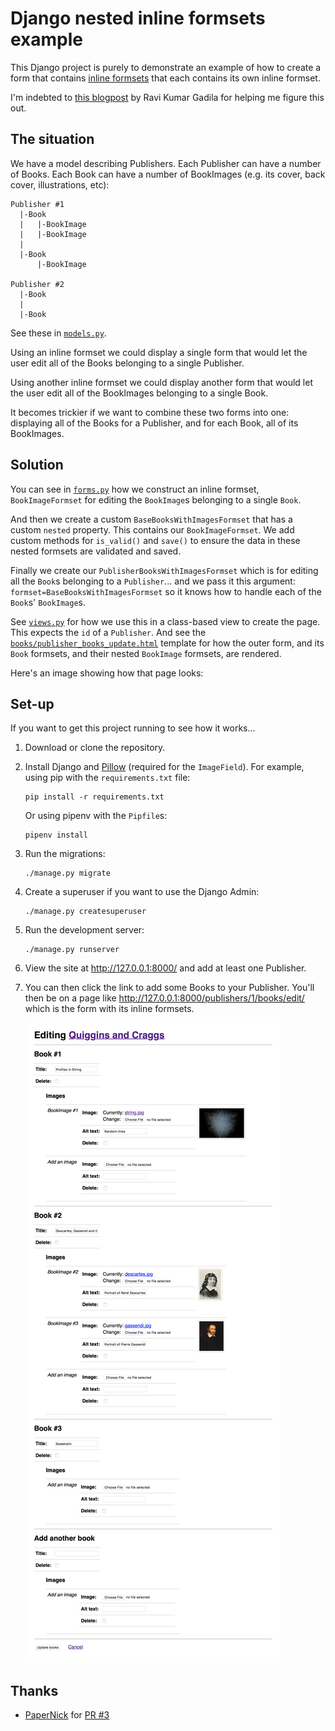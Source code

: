 # Django nested inline formsets example

This Django project is purely to demonstrate an example of how to create a form that contains [inline formsets][if] that each contains its own inline formset.

I'm indebted to [this blogpost][post] by Ravi Kumar Gadila for helping me figure this out.

[if]: https://docs.djangoproject.com/en/2.0/topics/forms/modelforms/#inline-formsets
[post]: https://micropyramid.com/blog/how-to-use-nested-formsets-in-django/

## The situation

We have a model describing Publishers. Each Publisher can have a number of Books. Each Book can have a number of BookImages (e.g. its cover, back cover, illustrations, etc):

    Publisher #1
      |-Book
      |   |-BookImage
      |   |-BookImage
      |
      |-Book
          |-BookImage

    Publisher #2
      |-Book
      |
      |-Book

See these in [`models.py`][models].

Using an inline formset we could display a single form that would let the user edit all of the Books belonging to a single Publisher.

Using another inline formset we could display another form that would let the user edit all of the BookImages belonging to a single Book.

It becomes trickier if we want to combine these two forms into one: displaying all of the Books for a Publisher, and for each Book, all of its BookImages.

## Solution

You can see in [`forms.py`][forms] how we construct an inline formset, `BookImageFormset` for editing the `BookImage`s belonging to a single `Book`.

And then we create a custom `BaseBooksWithImagesFormset` that has a custom `nested` property. This contains our `BookImageFormset`. We add custom methods for `is_valid()` and `save()` to ensure the data in these nested formsets are validated and saved.

Finally we create our `PublisherBooksWithImagesFormset` which is for editing all the `Book`s belonging to a `Publisher`... and we pass it this argument: `formset=BaseBooksWithImagesFormset` so it knows how to handle each of the `Book`s' `BookImage`s.

See [`views.py`][views] for how we use this in a class-based view to create the page. This expects the `id` of a `Publisher`. And see the [`books/publisher_books_update.html`][template] template for how the outer form, and its `Book` formsets, and their nested `BookImage` formsets, are rendered.

[models]: publishing/books/models.py
[forms]: publishing/books/forms.py
[views]: publishing/books/views.py
[template]: publishing/books/templates/books/publisher_books_update.html

Here's an image showing how that page looks:


## Set-up

If you want to get this project running to see how it works...

1. Download or clone the repository.

2. Install Django and [Pillow](https://pillow.readthedocs.io/en/latest/) (required for the `ImageField`). For example, using pip with the `requirements.txt` file:

       pip install -r requirements.txt

    Or using pipenv with the `Pipfile`s:

       pipenv install

3. Run the migrations:

       ./manage.py migrate

4. Create a superuser if you want to use the Django Admin:

       ./manage.py createsuperuser

5. Run the development server:

       ./manage.py runserver

6. View the site at http://127.0.0.1:8000/  and add at least one Publisher.

7. You can then click the link to add some Books to your Publisher. You'll then be on a page like http://127.0.0.1:8000/publishers/1/books/edit/ which is the form with its inline formsets.

    ![](example.png?raw=true)



## Thanks

* [PaperNick](https://github.com/PaperNick) for [PR #3][issue-3]


[issue-3]: https://github.com/philgyford/django-nested-inline-formsets-example/pull/3
